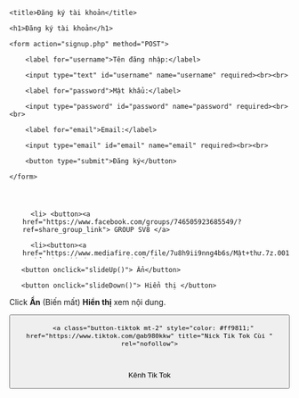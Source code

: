 <!DOCTYPE html>

<html>

<head>

	<title>Đăng ký tài khoản</title>

</head>

<body>

	<h1>Đăng ký tài khoản</h1>

	<form action="signup.php" method="POST">

		<label for="username">Tên đăng nhập:</label>

		<input type="text" id="username" name="username" required><br><br>

		<label for="password">Mật khẩu:</label>

		<input type="password" id="password" name="password" required><br><br>

		<label for="email">Email:</label>

		<input type="email" id="email" name="email" required><br><br>

		<button type="submit">Đăng ký</button>

	</form>

</body>

</html> 
<div>
       <script type="text/javascript"> 

       alert("Chào mừng các con vợ 😎😎.");  

   </script>
   
<div>
   <style type="text/css">

      h1, p {

         font-family: Times New Roman;

         color: red;	

      }

   </style>

</div>
 

<body>

   <h1> </h1>
   
   

<div>
   <html>

<head>

   <title> Try It Yourself </title>

   <style type="text/css">

      ul#demo {

         max-height: 100px;

         overflow-y: hidden;

      

         /* this will animate the element for 1

            second when its properties change */

         transition: all 1s;

      }

   </style>

</head>

<body>

   <ul id="demo">

      <li> <button><a href="https://www.facebook.com/groups/746505923685549/?ref=share_group_link"> GROUP SV8 </a>
</button>
</li>

      <li><button><a href="https://www.mediafire.com/file/7u8h9ii9nng4b6s/Mật+thư.7z.001/file ">Chỉ có người được chọn mới mở được </a>
</button>
       </li>
      <li><button>

   <a href="https://www.facebook.com/profile.php?id=100066421973540&mibextid=ZbWKwL"> Facebook  </a> <span style="color: #007bff; font-size: 1.2em; font-weight: bold;">&#10004;</span>



</button>
 </li>

      <li> ..... </li>

   </ul>

   <div>

       <button onclick="slideUp()"> Ẩn</button>

       <button onclick="slideDown()"> Hiển thị </button>

   </div>

   <p> Click <b>Ẩn</b> (Biến mất) <b>Hiển thị</b> xem nội dung. </p>

   <script>
<div>
 <!DOCTYPE html>

<html>

<head>

	<title>Nơi lưu thông tin đăng ký và đăng nhập</title>

</head>

<body>

	<h1>Nơi lưu thông tin đăng ký và đăng nhập</h1>

	<form action="submit.php" method="post">

		<label for="username">Tên đăng nhập:</label>

		<input type="text" id="username" name="username"><br><br>

		<label for="password">Mật khẩu:</label>

		<input type="password" id="password" name="password"><br><br>

		<label for="email">Email:</label>

		<input type="email" id="email" name="email"><br><br>

		<input type="submit" value="Đăng ký">

	</form>

	<form action="login.php" method="post">

		<label for="username">Tên đăng nhập:</label>

		<input type="text" id="username" name="username"><br><br>

		<label for="password">Mật khẩu:</label>

		<input type="password" id="password" name="password"><br><br>

		<input type="submit" value="Đăng nhập">

	</form>

</body>

</html>
      function slideUp() {

         var elem = document.getElementById("demo");

      

         elem.style.maxHeight = "0px";

      }
      function slideDown() {

          var elem = document.getElementById("demo");

       

          elem.style.maxHeight = "100px";

      }
        </script>

</body>

</html>
   <div>
      <button>





      <a class="button-tiktok mt-2" style="color: #ff9811;" href="https://www.tiktok.com/@ab980kkw" title="Nick Tik Tok Cùi " rel="nofollow">

<svg xmlns="http://www.w3.org/2000/svg" width="30" height="16" fill="currentColor" class="bi bi-tiktok" viewBox="0 0 26 16">

<path d="M9 0h1.98c.144.715.54 1.617 1.235 2.512C12.895 3.389 13.797 4 15 4v2c-1.753 0-3.07-.814-4-1.829V11a5 5 0 1 1-5-5v2a3 3 0 1 0 3 3V0Z"></path>


         

      
</svg> Kênh Tik Tok 
      
</a>
         </button>
    <div>
    
    
